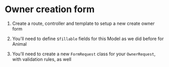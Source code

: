 # Owner creation form

1. Create a route, controller and template to setup a new create owner form

1. You'll need to define `$fillable` fields for this Model as we did before for Animal

1. You'll need to create a new `FormRequest` class for your `OwnerRequest`, with validation rules, as well
